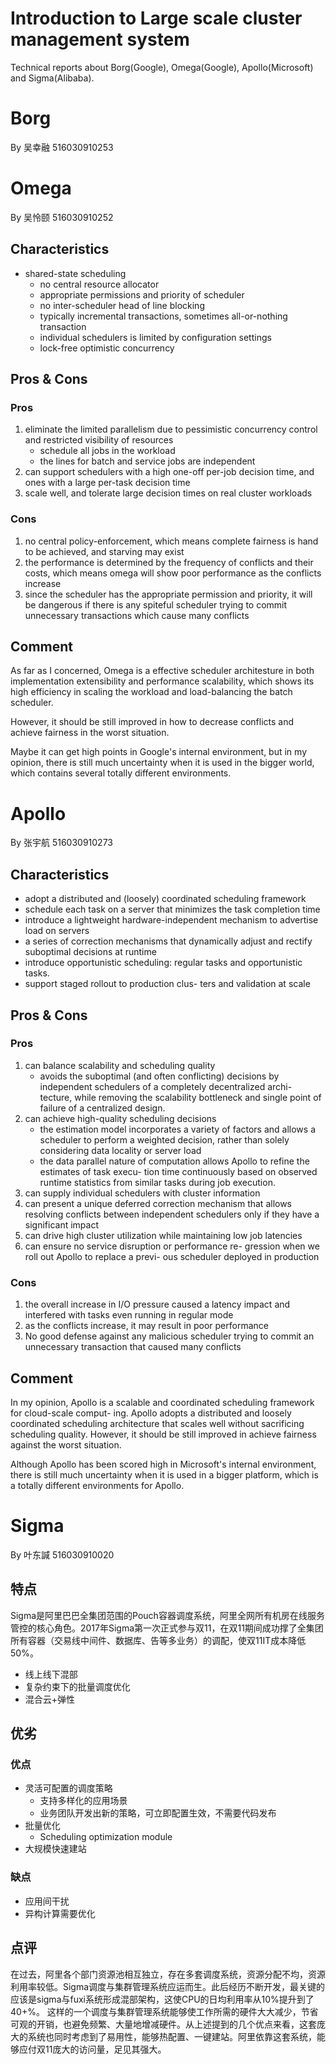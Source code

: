 # Introduction to Large scale cluster management system
Technical reports about Borg(Google), Omega(Google), Apollo(Microsoft) and Sigma(Alibaba).

# Borg
By 吴幸融 516030910253

# Omega
By 吴怜颐 516030910252

## Characteristics

+ shared-state scheduling
   + no central resource allocator
   + appropriate permissions and priority of scheduler
   + no inter-scheduler head of line blocking
   + typically incremental transactions, sometimes all-or-nothing transaction
   + individual schedulers is limited by configuration settings 
   + lock-free optimistic concurrency 

## Pros & Cons

### Pros
1. eliminate the limited parallelism due to pessimistic concurrency control and restricted visibility of resources
   + schedule all jobs in the workload
   + the lines for batch and service jobs are independent
2. can support schedulers with a high one-off per-job decision time, and ones with a large per-task decision time
3. scale well, and tolerate large decision times on real cluster workloads

### Cons
1. no central policy-enforcement, which means complete fairness is hand to be achieved, and starving may exist
2. the performance is determined by the frequency of conflicts and their costs, which means omega will show poor performance as the conflicts increase
3. since the scheduler has the appropriate permission and priority, it will be dangerous if there is any spiteful scheduler trying to commit unnecessary transactions which cause many conflicts

## Comment

As far as I concerned, Omega is a effective scheduler architesture in both implementation extensibility and performance scalability, which shows its high efficiency in scaling the workload and load-balancing the batch scheduler.

However, it should be still improved in how to decrease conflicts and achieve fairness in the worst situation.

Maybe it can get high points in Google's internal environment, but in my opinion, there is still much uncertainty when it is used in the bigger world, which contains several totally different environments.

# Apollo
By 张宇航 516030910273
## Characteristics

   + adopt a distributed and (loosely) coordinated scheduling framework
   + schedule each task on a server that minimizes the task completion time
   + introduce a lightweight hardware-independent mechanism to advertise load on servers
   + a series of correction mechanisms that dynamically adjust and rectify suboptimal decisions at runtime
   + introduce opportunistic scheduling: regular tasks and opportunistic tasks. 
   + support staged rollout to production clus- ters and validation at scale

## Pros & Cons

### Pros
1. can balance scalability and scheduling quality
    + avoids the suboptimal (and often conflicting) decisions by independent schedulers of a completely decentralized archi- tecture, while removing the scalability bottleneck and single point of failure of a centralized design.
2. can achieve high-quality scheduling decisions
    + the estimation model incorporates a variety of factors and allows a scheduler to perform a weighted decision, rather than solely considering data locality or server load
    + the data parallel nature of computation allows Apollo to refine the estimates of task execu- tion time continuously based on observed runtime statistics from similar tasks during job execution.
3. can supply individual schedulers with cluster information
4. can present a unique deferred correction mechanism that allows resolving conflicts between independent schedulers only if they have a significant impact
5. can drive high cluster utilization while maintaining low job latencies
6. can ensure no service disruption or performance re- gression when we roll out Apollo to replace a previ- ous scheduler deployed in production

### Cons
1. the overall increase in I/O pressure caused a latency impact and interfered with tasks even running in regular mode
2. as the conflicts increase, it may result in poor performance
3. No good defense against any malicious scheduler trying to commit an unnecessary transaction that caused many conflicts


## Comment

In my opinion, Apollo is a scalable and coordinated scheduling framework for cloud-scale comput- ing. Apollo adopts a distributed and loosely coordinated scheduling architecture that scales well without sacrificing scheduling quality. However, it should be still improved in achieve fairness against the worst situation.

Although Apollo has been scored high in Microsoft's internal environment, there is still much uncertainty when it is used in a bigger platform, which is a totally different environments for Apollo.

# Sigma
By 叶东諴 516030910020

## 特点
Sigma是阿里巴巴全集团范围的Pouch容器调度系统，阿里全网所有机房在线服务管控的核心角色。2017年Sigma第一次正式参与双11，在双11期间成功撑了全集团所有容器（交易线中间件、数据库、告等多业务）的调配，使双11IT成本降低50%。

+ 线上线下混部
+ 复杂约束下的批量调度优化
+ 混合云+弹性

## 优劣
### 优点
+ 灵活可配置的调度策略
   + 支持多样化的应用场景
   + 业务团队开发出新的策略，可立即配置生效，不需要代码发布
+ 批量优化
   + Scheduling optimization module
+ 大规模快速建站
### 缺点
+ 应用间干扰
+ 异构计算需要优化

## 点评
在过去，阿里各个部门资源池相互独立，存在多套调度系统，资源分配不均，资源利用率较低。Sigma调度与集群管理系统应运而生。此后经历不断开发，最关键的应该是sigma与fuxi系统形成混部架构，这使CPU的日均利用率从10%提升到了40+%。
这样的一个调度与集群管理系统能够使工作所需的硬件大大减少，节省可观的开销，也避免频繁、大量地增减硬件。从上述提到的几个优点来看，这套庞大的系统也同时考虑到了易用性，能够热配置、一键建站。阿里依靠这套系统，能够应付双11庞大的访问量，足见其强大。
